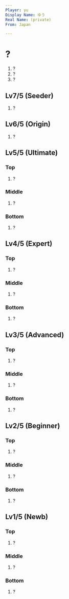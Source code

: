 ```yaml
---
Player: yu
Display Name: ゆう
Real Name: (private)
From: Japan

---
```


# ?

1. ?
1. ?
1. ?


## Lv7/5 (Seeder)

1. ?


## Lv6/5 (Origin)

1. ?


## Lv5/5 (Ultimate)

### Top

1. ?

### Middle

1. ?

### Bottom

1. ?


## Lv4/5 (Expert)

### Top

1. ?

### Middle

1. ?

### Bottom

1. ?


## Lv3/5 (Advanced)

### Top

1. ?

### Middle

1. ?

### Bottom

1. ?


## Lv2/5 (Beginner)

### Top

1. ?

### Middle

1. ?

### Bottom

1. ?


## Lv1/5 (Newb)

### Top

1. ?

### Middle

1. ?

### Bottom

1. ?
